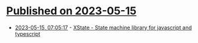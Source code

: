 # [Published on 2023-05-15](index.md)

* [2023-05-15, 07:05:17](https://lobste.rs/s/oo8g89/xstate_state_machine_library_for) - [XState - State machine library for javascript and typescript](https://xstate.js.org/docs/)
